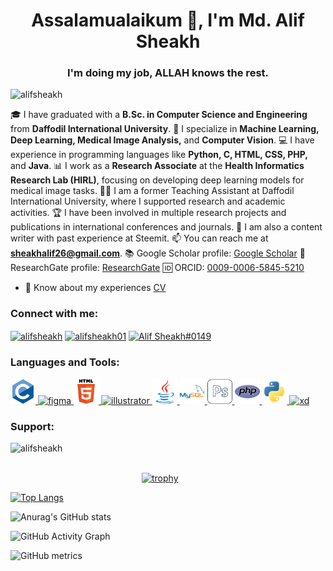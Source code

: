<h1 align="center">Assalamualaikum 👋, I'm Md. Alif Sheakh</h1>
<h3 align="center">I'm doing my job, ALLAH knows the rest.</h3>

<p align="left"> <img src="https://komarev.com/ghpvc/?username=alifsheakh&label=Profile%20views&color=0e75b6&style=flat" alt="alifsheakh" /> </p>

🎓 I have graduated with a **B.Sc. in Computer Science and Engineering** from **Daffodil International University**.
🌱 I specialize in **Machine Learning, Deep Learning, Medical Image Analysis,** and **Computer Vision**.
💻 I have experience in programming languages like **Python, C, HTML, CSS, PHP,** and **Java**.
📊 I work as a **Research Associate** at the **Health Informatics Research Lab (HIRL)**, focusing on developing deep learning models for medical image tasks.
🧑‍🏫 I am a former Teaching Assistant at Daffodil International University, where I supported research and academic activities.
🏆 I have been involved in multiple research projects and publications in international conferences and journals.
📝 I am also a content writer with past experience at Steemit.
📫 You can reach me at **sheakhalif26@gmail.com**.
📚 Google Scholar profile: [Google Scholar]([url](https://scholar.google.com/citations?user=cW1bMGQAAAAJ&hl=en))
🔗 ResearchGate profile: [ResearchGate]([url](https://www.researchgate.net/profile/Md-Alif-Sheakh))
🆔 ORCID: [0009-0006-5845-5210]([url](https://orcid.org/0009-0006-5845-5210))

- 📄 Know about my experiences [CV](https://drive.google.com/file/d/1aWR7E7fbEpST8GVveKyBY-U2t3QOxUjn/view?usp=sharing)

<h3 align="left">Connect with me:</h3>
<p align="left">
<a href="https://linkedin.com/in/alifsheakh" target="blank"><img align="center" src="https://raw.githubusercontent.com/rahuldkjain/github-profile-readme-generator/master/src/images/icons/Social/linked-in-alt.svg" alt="alifsheakh" height="30" width="40" /></a>
<a href="https://fb.com/alifsheakh01" target="blank"><img align="center" src="https://raw.githubusercontent.com/rahuldkjain/github-profile-readme-generator/master/src/images/icons/Social/facebook.svg" alt="alifsheakh01" height="30" width="40" /></a>
<a href="https://discord.gg/Alif Sheakh#0149" target="blank"><img align="center" src="https://raw.githubusercontent.com/rahuldkjain/github-profile-readme-generator/master/src/images/icons/Social/discord.svg" alt="Alif Sheakh#0149" height="30" width="40" /></a>
</p>

<h3 align="left">Languages and Tools:</h3>
<p align="left"> <a href="https://www.cprogramming.com/" target="_blank" rel="noreferrer"> <img src="https://raw.githubusercontent.com/devicons/devicon/master/icons/c/c-original.svg" alt="c" width="40" height="40"/> </a> <a href="https://www.figma.com/" target="_blank" rel="noreferrer"> <img src="https://www.vectorlogo.zone/logos/figma/figma-icon.svg" alt="figma" width="40" height="40"/> </a> <a href="https://www.w3.org/html/" target="_blank" rel="noreferrer"> <img src="https://raw.githubusercontent.com/devicons/devicon/master/icons/html5/html5-original-wordmark.svg" alt="html5" width="40" height="40"/> </a> <a href="https://www.adobe.com/in/products/illustrator.html" target="_blank" rel="noreferrer"> <img src="https://www.vectorlogo.zone/logos/adobe_illustrator/adobe_illustrator-icon.svg" alt="illustrator" width="40" height="40"/> </a> <a href="https://www.java.com" target="_blank" rel="noreferrer"> <img src="https://raw.githubusercontent.com/devicons/devicon/master/icons/java/java-original.svg" alt="java" width="40" height="40"/> </a> <a href="https://www.mysql.com/" target="_blank" rel="noreferrer"> <img src="https://raw.githubusercontent.com/devicons/devicon/master/icons/mysql/mysql-original-wordmark.svg" alt="mysql" width="40" height="40"/> </a> <a href="https://www.photoshop.com/en" target="_blank" rel="noreferrer"> <img src="https://raw.githubusercontent.com/devicons/devicon/master/icons/photoshop/photoshop-line.svg" alt="photoshop" width="40" height="40"/> </a> <a href="https://www.php.net" target="_blank" rel="noreferrer"> <img src="https://raw.githubusercontent.com/devicons/devicon/master/icons/php/php-original.svg" alt="php" width="40" height="40"/> </a> <a href="https://www.python.org" target="_blank" rel="noreferrer"> <img src="https://raw.githubusercontent.com/devicons/devicon/master/icons/python/python-original.svg" alt="python" width="40" height="40"/> </a> <a href="https://www.adobe.com/products/xd.html" target="_blank" rel="noreferrer"> <img src="https://cdn.worldvectorlogo.com/logos/adobe-xd.svg" alt="xd" width="40" height="40"/> </a> </p>

<h3 align="left">Support:</h3>
<p><a href="https://www.buymeacoffee.com/alifsheakh"> <img align="left" src="https://cdn.buymeacoffee.com/buttons/v2/default-yellow.png" height="50" width="210" alt="alifsheakh" /></a></p>

<br><br>

[![trophy](https://github-profile-trophy.vercel.app/?username=alifsheakh)](https://github.com/ryo-ma/github-profile-trophy)

[![Top Langs](https://github-readme-stats.vercel.app/api/top-langs/?username=alifsheakh&theme=github_dark)](https://github.com/anuraghazra/github-readme-stats)

![Anurag's GitHub stats](https://github-readme-stats.vercel.app/api?username=alifsheakh&theme=github_dark&show_icons=true)

![GitHub Activity Graph](https://activity-graph.herokuapp.com/graph?username=alifsheakh)  

![GitHub metrics](https://metrics.lecoq.io/alifsheakh)
